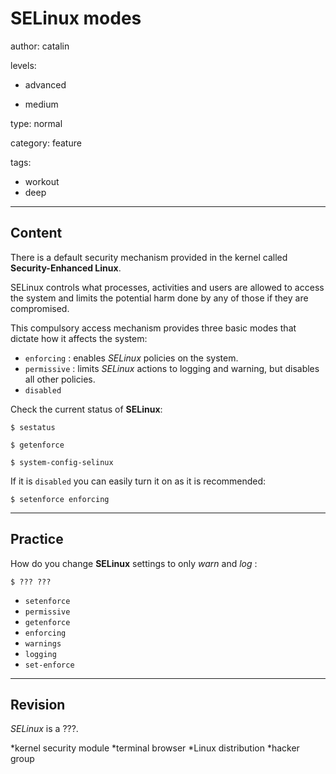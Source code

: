 # **SELinux**  modes
author: catalin

levels:

  - advanced

  - medium

type: normal

category: feature

tags:
  - workout
  - deep
---
## Content

There is a default security mechanism provided in the kernel called **Security-Enhanced Linux**.

SELinux controls what processes, activities and users are allowed to access the system and limits the potential harm done by any of those if they are compromised.  

This compulsory access mechanism provides three basic modes that dictate how it affects the system:
- `enforcing` : enables *SELinux* policies on the system.
- `permissive` : limits *SELinux* actions to logging and warning, but disables all other policies.
- `disabled`

Check the current status of **SELinux**:
```
$ sestatus

$ getenforce

$ system-config-selinux
```
If it is `disabled` you can easily turn it on as it is recommended:

```
$ setenforce enforcing
```

---
## Practice

How do you change **SELinux** settings to only *warn* and *log* :
```
$ ??? ???
```

* `setenforce`
* `permissive`
* `getenforce`
* `enforcing`
* `warnings`
* `logging`
* `set-enforce`

---
## Revision

_SELinux_ is a ???.

*kernel security module
*terminal browser
*Linux distribution
*hacker group